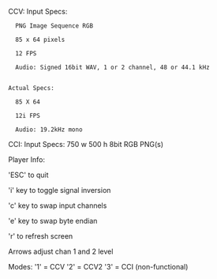 CCV:
    Input Specs:

      PNG Image Sequence RGB

      85 x 64 pixels

      12 FPS

      Audio: Signed 16bit WAV, 1 or 2 channel, 48 or 44.1 kHz


    Actual Specs:

      85 X 64

      12i FPS

      Audio: 19.2kHz mono

CCI:
    Input Specs:
        750 w
        500 h
        8bit RGB
        PNG(s)


Player Info:

  'ESC' to quit

  'i' key to toggle signal inversion

  'c' key to swap input channels

  'e' key to swap byte endian

  'r' to refresh screen

  Arrows adjust chan 1 and 2 level

  Modes:
      '1' = CCV
      '2' = CCV2
      '3' = CCI (non-functional)
